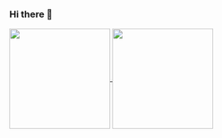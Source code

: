 ### Hi there 👋 



<a href="https://github.com/sunhwaaRj/github-readme-stats">
  <img align="center" style="height:180" src="https://github-readme-stats.vercel.app/api?username=sunhwaaRj&show_icons=true&theme=shadow_blue">
</a>
<a href="https://github.com/sunhwaaRj/github-readme-stats">
  <img align="center" style="height:180" src="https://github-readme-stats.vercel.app/api/top-langs/?username=sunhwaaRj&layout=compact&theme=shadow_blue">
</a>

<!--
![Anurag's GitHub stats](https://github-readme-stats.vercel.app/api/top-langs/?username=sunhwaaRj&layout=compact&theme=shadow_blue&hide_border=true)
-->



<!--
**sunhwaaRj/sunhwaaRj** is a ✨ _special_ ✨ repository because its `README.md` (this file) appears on your GitHub profile.

Here are some ideas to get you started:

- 🔭 I’m currently working on ...
- 🌱 I’m currently learning ...
- 👯 I’m looking to collaborate on ...
- 🤔 I’m looking for help with ...
- 💬 Ask me about ...
- 📫 How to reach me: ...
- 😄 Pronouns: ...
- ⚡ Fun fact: ...
-->
